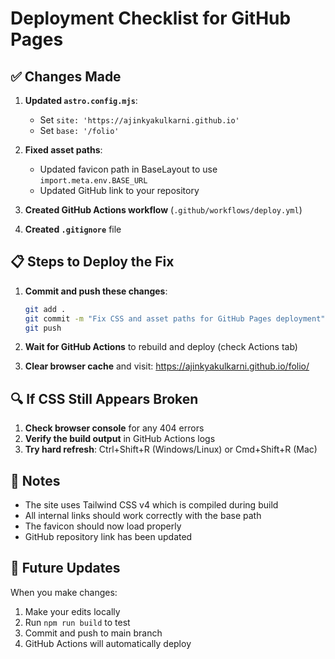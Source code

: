 # Deployment Checklist for GitHub Pages

## ✅ Changes Made

1. **Updated `astro.config.mjs`**:
   - Set `site: 'https://ajinkyakulkarni.github.io'`
   - Set `base: '/folio'`

2. **Fixed asset paths**:
   - Updated favicon path in BaseLayout to use `import.meta.env.BASE_URL`
   - Updated GitHub link to your repository

3. **Created GitHub Actions workflow** (`.github/workflows/deploy.yml`)

4. **Created `.gitignore`** file

## 📋 Steps to Deploy the Fix

1. **Commit and push these changes**:
   ```bash
   git add .
   git commit -m "Fix CSS and asset paths for GitHub Pages deployment"
   git push
   ```

2. **Wait for GitHub Actions** to rebuild and deploy (check Actions tab)

3. **Clear browser cache** and visit: https://ajinkyakulkarni.github.io/folio/

## 🔍 If CSS Still Appears Broken

1. **Check browser console** for any 404 errors
2. **Verify the build output** in GitHub Actions logs
3. **Try hard refresh**: Ctrl+Shift+R (Windows/Linux) or Cmd+Shift+R (Mac)

## 📝 Notes

- The site uses Tailwind CSS v4 which is compiled during build
- All internal links should work correctly with the base path
- The favicon should now load properly
- GitHub repository link has been updated

## 🚀 Future Updates

When you make changes:
1. Make your edits locally
2. Run `npm run build` to test
3. Commit and push to main branch
4. GitHub Actions will automatically deploy